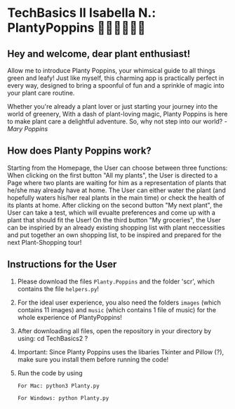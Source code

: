 # TechBasics II Isabella N.: PlantyPoppins 👒👜🐝🐛🌱🍄

## Hey and welcome, dear plant enthusiast!

Allow me to introduce Planty Poppins, your whimsical guide to all things green and leafy! Just like myself, this charming app is practically perfect in every way, designed to bring a spoonful of fun and a sprinkle of magic into your plant care routine.

Whether you're already a plant lover or just starting your journey into the world of greenery, With a dash of plant-loving magic, Planty Poppins is here to make plant care a delightful adventure. So, why not step into our world?
                                                                  *- Mary Poppins*

## How does Planty Poppins work?

Starting from the Homepage, the User can choose between three functions: When clicking on the first button "All my plants", the User is directed to a Page where two plants are waiting for him as a representation of plants that he/she may already have at home. The User can either water the plant (and hopefully waters his/her real plants in the main time) or check the health of its plants at home. After clicking on the second button "My next plant", the User can take a test, which will evualte preferences and come up with a plant that should fit the User! On the third button "My groceries", the User can be inspiried by an already existing shopping list with plant neccessities and put together an own shopping list, to be inspired and prepared for the next Plant-Shopping tour!

## Instructions for the User

1. Please download the files `Planty.Poppins` and the folder 'scr', which contains the file `helpers.py`!
2. For the ideal user experience, you also need the folders `images` (which contains 11 images) and `music` (which contains 1 file of music) for the whole experience of PlantyPoppins!
3. After downloading all files, open the repository in your directory by using:
   cd TechBasics2 ?

4. Important: Since Planty Poppins uses the libaries Tkinter and Pillow (?), make sure you install them before running the code!
5. Run the code by using
   
   ```
   For Mac: python3 Planty.py
   ```
   ```
   For Windows: python Planty.py
   ```

